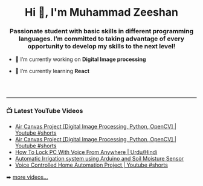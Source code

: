 <h1 align="center">Hi 👋, I'm Muhammad Zeeshan</h1>
<h3 align="center">Passionate student with basic skills in different programming languages. I’m committed to taking advantage of every opportunity to develop my skills to the next level!</h3>

- 🔭 I’m currently working on **Digital Image processing**

- 🌱 I’m currently learning **React**


<br />
<br />

---

### 📺 Latest YouTube Videos

<!-- YOUTUBE:START -->
- [Air Canvas Project [Digital Image Processing, Python, OpenCV] | Youtube #shorts](https://www.youtube.com/watch?v=LHTdMxJHWB0)
- [Air Canvas Project [Digital Image Processing, Python, OpenCV] | Youtube #shorts](https://www.youtube.com/watch?v=heuERauaPJE)
- [How To Lock PC With Voice From Anywhere | Urdu/Hindi](https://www.youtube.com/watch?v=QuwMrZ9yfu8)
- [Automatic Irrigation system using Arduino and Soil Moisture Sensor](https://www.youtube.com/watch?v=WxjJttzQAcw)
- [Voice Controlled Home Automation Project | Youtube #shorts](https://www.youtube.com/watch?v=g172va8gjZ0)
<!-- YOUTUBE:END -->

➡️ [more videos...](https://www.youtube.com/bengrs)
